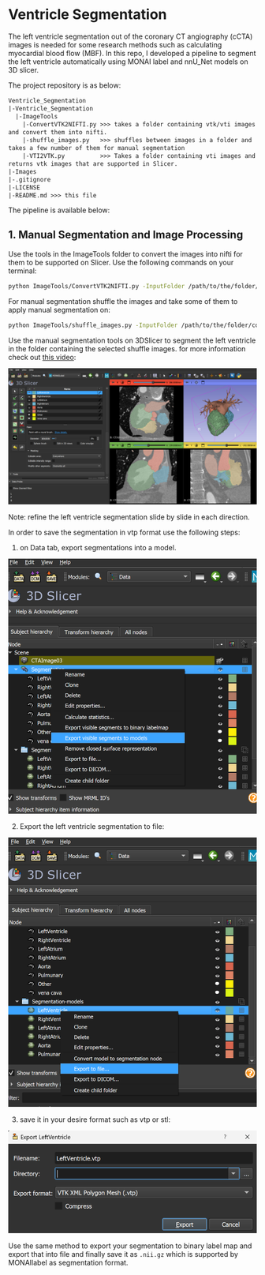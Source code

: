 # Ventricle Segmentation

The left ventricle segmentation out of the coronary CT angiography (cCTA) images is needed for some research methods such as calculating myocardial blood flow (MBF). In this repo, I developed a pipeline to segment the left ventricle automatically using MONAI label and nnU_Net models on 3D slicer.

The project repository is as below:
    
    Ventricle_Segmentation
    |-Ventricle_Segmentation
      |-ImageTools
        |-ConvertVTK2NIFTI.py >>> takes a folder containing vtk/vti images and convert them into nifti.
        |-shuffle_images.py   >>> shuffles between images in a folder and takes a few number of them for manual segmentation
        |-VTI2VTK.py          >>> Takes a folder containing vti images and returns vtk images that are supported in Slicer.
    |-Images
    |-.gitignore
    |-LICENSE
    |-README.md >>> this file

The pipeline is available below:

## 1. Manual Segmentation and Image Processing

Use the tools in the ImageTools folder to convert the images into nifti for them to be supported on Slicer. Use the following commands on your terminal:
```bash
python ImageTools/ConvertVTK2NIFTI.py -InputFolder /path/to/the/folder/containing/vtk/images -Nformat nii or nii.gz
```

For manual segmentation shuffle the images and take some of them to apply manual segmentation on:

```bash
python ImageTools/shuffle_images.py -InputFolder /path/to/the/folder/containing/nifti/images -OutputFolder /path/to/the/output/folder
```

Use the manual segmentation tools on 3DSlicer to segment the left ventricle in the folder containing the selected shuffle images. for more information check out [this video](https://www.youtube.com/watch?v=BJoIexIvtGo&t=10s):

![alt text](Images/ManualSlicerSegmentation.png)

Note: refine the left ventricle segmentation slide by slide in each direction.

In order to save the segmentation in vtp format use the following steps:

1. on Data tab, export segmentations into a model.

![alt text](<Images/Screenshot 2024-09-18 164500.png>)

2. Export the left ventricle segmentation to file:

![alt text](<Images/Screenshot 2024-09-18 164533.png>)

3. save it in your desire format such as vtp or stl:

![alt text](<Images/Screenshot 2024-09-18 164614.png>)

Use the same method to export your segmentation to binary label map and export that into file and finally save it as `.nii.gz` which is supported by MONAIlabel as segmentation format.